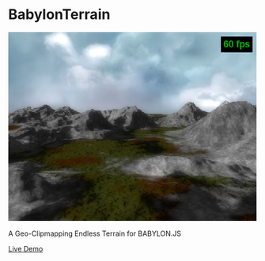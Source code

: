 # BabylonTerrain

![Screenshot](https://raw.githubusercontent.com/darrylryan/BabylonTerrain/master/screenshot.png)

A Geo-Clipmapping Endless Terrain for BABYLON.JS

[Live Demo](https://googledrive.com/host/0B1bKNbCmvLq2QmJ2NEZOZVMxekE)